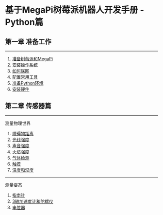# 基于MegaPi树莓派机器人开发手册 - Python篇

## 第一章 准备工作
---
1. [准备树莓派和MegaPi](prepare.md)
2. [安装操作系统](install_system.md)
3. [如何联网](how_to_connect_the_internet.md)
4. [配置常用工具](configuration_for_rpi.md)
5. [准备Python环境](ready_for_python.md)
6. [安装硬件](prepare_for_hardware.md)

## 第二章 传感器篇
----
测量物理世界

1. [障碍物距离](ultrasonic_sensor.md)
2. [光线强度](light_sensor.md)
3. [声音强度](sound_sensor.md)
4. [火焰强度](flame_sensor.md)
5. [气体检测](gas_sensor.md)
6. [触摸](touch_sensor.md)
7. [温度和湿度](temperature.md)

----
测量姿态

1. [指南针](compass.md)
2. [3轴加速度计和陀螺仪](gyro.md)
3. [电位器](potentiometer.md)